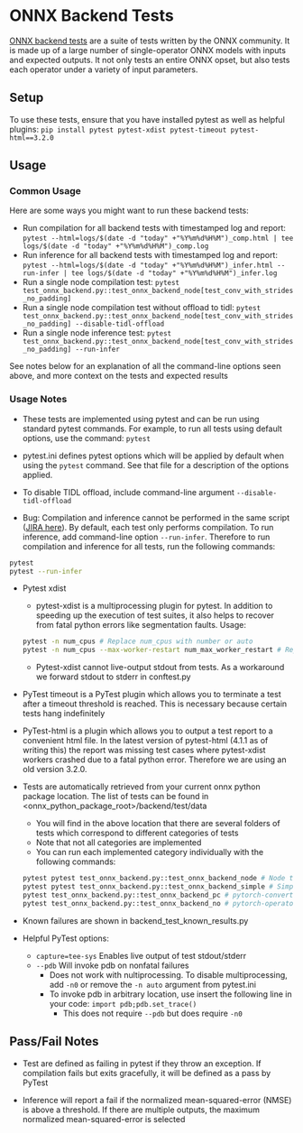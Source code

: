 # ONNX Backend Tests

[ONNX backend tests](https://github.com/onnx/onnx/blob/main/docs/OnnxBackendTest.md) are a suite of tests written by the ONNX community. It is made up of a large number of single-operator ONNX models with inputs and expected outputs. It not only tests an entire ONNX opset, but also tests each operator under a variety of input parameters. 

## Setup

To use these tests, ensure that you have installed pytest as well as helpful plugins: `pip install pytest pytest-xdist pytest-timeout pytest-html==3.2.0`

## Usage

### Common Usage

Here are some ways you might want to run these backend tests: 

- Run compilation for all backend tests with timestamped log and report: `pytest --html=logs/$(date -d "today" +"%Y%m%d%H%M")_comp.html | tee logs/$(date -d "today" +"%Y%m%d%H%M")_comp.log`
- Run inference for all backend tests with timestamped log and report: `pytest --html=logs/$(date -d "today" +"%Y%m%d%H%M")_infer.html --run-infer | tee logs/$(date -d "today" +"%Y%m%d%H%M")_infer.log`
- Run a single node compilation test: `pytest test_onnx_backend.py::test_onnx_backend_node[test_conv_with_strides_no_padding]`
- Run a single node compilation test without offload to tidl: `pytest test_onnx_backend.py::test_onnx_backend_node[test_conv_with_strides_no_padding] --disable-tidl-offload`
- Run a single node inference test: `pytest test_onnx_backend.py::test_onnx_backend_node[test_conv_with_strides_no_padding] --run-infer`

See notes below for an explanation of all the command-line options seen above, and more context on the tests and expected results

### Usage Notes

- These tests are implemented using pytest and can be run using standard pytest commands. For example, to run all tests using default options, use the command: `pytest`

- pytest.ini defines pytest options which will be applied by default when using the `pytest` command. See that file for a description of the options applied. 

- To disable TIDL offload, include command-line argument `--disable-tidl-offload`

- Bug: Compilation and inference cannot be performed in the same script ([JIRA here](https://jira.itg.ti.com/browse/TIDL-3845)). By default, each test only performs compilation. To run inference, add command-line option `--run-infer`. Therefore to run compilation and inference for all tests, run the following commands:

```bash
pytest
pytest --run-infer
```

- Pytest xdist
    - pytest-xdist is a multiprocessing plugin for pytest. In addition to speeding up the execution of test suites, it also helps to recover from fatal python errors like segmentation faults. Usage:

    ```bash
    pytest -n num_cpus # Replace num_cpus with number or auto
    pytest -n num_cpus --max-worker-restart num_max_worker_restart # Replace num_max_worker_restart with number
    ```
    - Pytest-xdist cannot live-output stdout from tests. As a workaround we forward stdout to stderr in conftest.py

- PyTest timeout is a PyTest plugin which allows you to terminate a test after a timeout threshold is reached. This is necessary because certain tests hang indefinitely

- PyTest-html is a plugin which allows you to output a test report to a convenient html file. In the latest version of pytest-html (4.1.1 as of writing this) the report was missing test cases where pytest-xdist workers crashed due to a fatal python error. Therefore we are using an old version 3.2.0. 

- Tests are automatically retrieved from your current onnx python package location. The list of tests can be found in <onnx_python_package_root>/backend/test/data
    - You will find in the above location that there are several folders of tests which correspond to different categories of tests
    - Note that not all categories are implemented 
    - You can run each implemented category individually with the following commands:
    ```bash
    pytest pytest test_onnx_backend.py::test_onnx_backend_node # Node tests
    pytest pytest test_onnx_backend.py::test_onnx_backend_simple # Simple tests
    pytest test_onnx_backend.py::test_onnx_backend_pc # pytorch-converted
    pytest test_onnx_backend.py::test_onnx_backend_no # pytorch-operator
    ```

- Known failures are shown in backend_test_known_results.py

- Helpful PyTest options: 
    - `capture=tee-sys` Enables live output of test stdout/stderr
    - `--pdb` Will invoke pdb on nonfatal failures
        - Does not work with nultiprocessing. To disable multiprocessing, add `-n0`  or remove the `-n auto` argument from pytest.ini  
        - To invoke pdb in arbitrary location, use insert the following line in your code: `import pdb;pdb.set_trace()`
            - This does not require `--pdb` but does require `-n0`


## Pass/Fail Notes

- Test are defined as failing in pytest if they throw an exception. If compilation fails but exits gracefully, it will be defined as a pass by PyTest

- Inference will report a fail if the normalized mean-squared-error (NMSE) is above a threshold. If there are multiple outputs, the maximum normalized mean-squared-error is selected




